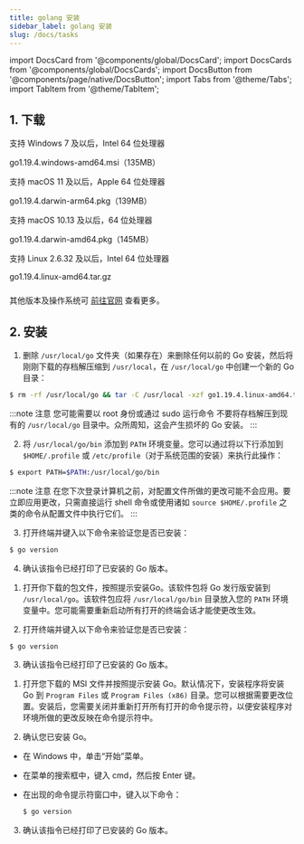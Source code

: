 ```yaml
---
title: golang 安装
sidebar_label: golang 安装
slug: /docs/tasks
---
```


import DocsCard from '@components/global/DocsCard';
import DocsCards from '@components/global/DocsCards';
import DocsButton from '@components/page/native/DocsButton';
import Tabs from '@theme/Tabs';
import TabItem from '@theme/TabItem';


## 1. 下载

<DocsCards>

<DocsCard 
header="Microsoft Windows" 
href="https://go.dev/dl/go1.19.4.windows-amd64.msi" >
    <p>支持 Windows 7 及以后，Intel 64 位处理器</p>
    <a>go1.19.4.windows-amd64.msi（135MB）</a>
</DocsCard>

<DocsCard 
header="Apple macOS（ARM64）" 
href="https://go.dev/dl/go1.19.4.darwin-arm64.pkg" >
    <p>支持 macOS 11 及以后，Apple 64 位处理器</p>
    <a>go1.19.4.darwin-arm64.pkg（139MB）</a>
</DocsCard>

<DocsCard 
header="Apple macOS（x86-64）" 
href="https://go.dev/dl/go1.19.4.darwin-amd64.pkg" >
    <p>支持 macOS 10.13 及以后，64 位处理器</p>
    <a>go1.19.4.darwin-amd64.pkg（145MB）</a>
</DocsCard>

<DocsCard 
header="Linux" 
href="https://go.dev/dl/go1.19.4.linux-amd64.tar.gz" >
    <p>支持 Linux 2.6.32 及以后，Intel 64 位处理器</p>
    <a>go1.19.4.linux-amd64.tar.gz</a>
</DocsCard>

</DocsCards>

###

其他版本及操作系统可 [前往官网](https://go.dev/dl/) 查看更多。

## 2. 安装

<Tabs>
<TabItem value="linux" label="Linux" default>

1. 删除 `/usr/local/go` 文件夹（如果存在）来删除任何以前的 Go 安装，然后将刚刚下载的存档解压缩到 `/usr/local`，在 `/usr/local/go` 中创建一个新的 Go 目录：

  ```bash
  $ rm -rf /usr/local/go && tar -C /usr/local -xzf go1.19.4.linux-amd64.tar.gz
  ```

  :::note 注意
  您可能需要以 root 身份或通过 sudo 运行命令
  不要将存档解压到现有的 `/usr/local/go` 目录中。众所周知，这会产生损坏的 Go 安装。
  :::

2. 将 `/usr/local/go/bin` 添加到 `PATH` 环境变量。您可以通过将以下行添加到 `$HOME/.profile` 或 `/etc/profile`（对于系统范围的安装）来执行此操作：

  ```bash
  $ export PATH=$PATH:/usr/local/go/bin
  ```

  :::note 注意
  在您下次登录计算机之前，对配置文件所做的更改可能不会应用。要立即应用更改，只需直接运行 shell 命令或使用诸如 `source $HOME/.profile` 之类的命令从配置文件中执行它们。
  :::

3. 打开终端并键入以下命令来验证您是否已安装：

  ```bash
  $ go version
  ```

4. 确认该指令已经打印了已安装的 Go 版本。

</TabItem>

<TabItem value="mac" label="Mac" default>

1. 打开你下载的包文件，按照提示安装Go。该软件包将 Go 发行版安装到 `/usr/local/go`。该软件包应将 `/usr/local/go/bin` 目录放入您的 `PATH` 环境变量中。您可能需要重新启动所有打开的终端会话才能使更改生效。

2. 打开终端并键入以下命令来验证您是否已安装：

  ```bash
  $ go version
  ```

3. 确认该指令已经打印了已安装的 Go 版本。

</TabItem>

<TabItem value="windows" label="Windows" default>

1. 打开您下载的 MSI 文件并按照提示安装 Go。默认情况下，安装程序将安装 Go 到 `Program Files` 或 `Program Files (x86)` 目录。您可以根据需要更改位置。安装后，您需要关闭并重新打开所有打开的命令提示符，以便安装程序对环境所做的更改反映在命令提示符中。

2. 确认您已安装 Go。
- 在 Windows 中，单击“开始”菜单。
- 在菜单的搜索框中，键入 cmd，然后按 Enter 键。
- 在出现的命令提示符窗口中，键入以下命令：

  ```bash
  $ go version
  ```
3. 确认该指令已经打印了已安装的 Go 版本。

</TabItem>
</Tabs>